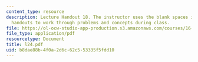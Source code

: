 ```yaml
---
content_type: resource
description: Lecture Handout 18. The instructor uses the blank spaces in these lecture
  handouts to work through problems and concepts during class.
file: https://ol-ocw-studio-app-production.s3.amazonaws.com/courses/16-30-estimation-and-control-of-aerospace-systems-spring-2004/b8dae88b4f0a2d6c62c553335f5fdd10_l24.pdf
file_type: application/pdf
resourcetype: Document
title: l24.pdf
uid: b8dae88b-4f0a-2d6c-62c5-53335f5fdd10
---
```

